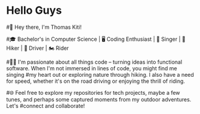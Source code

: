 # Hello Guys



#👋 Hey there, I'm Thomas Kiti!

#🎓 Bachelor's in Computer Science | 🖥️ Coding Enthusiast | 🎤 Singer | 🥾 Hiker | 🚗 Driver | 🏍️ Rider

#👨‍💻 I'm passionate about all things code – turning ideas into functional software. When I'm not immersed in lines of code, you might find me singing #my heart out or exploring nature through hiking. I also have a need for speed, whether it's on the road driving or enjoying the thrill of riding.

#🌐 Feel free to explore my repositories for tech projects, maybe a few tunes, and perhaps some captured moments from my outdoor adventures. Let's #connect and collaborate!
